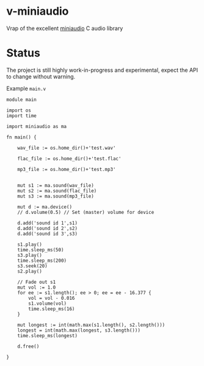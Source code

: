 # v-miniaudio
Vrap of the excellent [miniaudio](https://github.com/dr-soft/miniaudio) C audio library

# Status
The project is still highly work-in-progress and experimental, expect the API to change without warning.

Example `main.v`
```
module main

import os
import time

import miniaudio as ma

fn main() {

    wav_file := os.home_dir()+'test.wav'

    flac_file := os.home_dir()+'test.flac'

    mp3_file := os.home_dir()+'test.mp3'


    mut s1 := ma.sound(wav_file)
    mut s2 := ma.sound(flac_file)
    mut s3 := ma.sound(mp3_file)

    mut d := ma.device()
    // d.volume(0.5) // Set (master) volume for device

    d.add('sound id 1',s1)
    d.add('sound id 2',s2)
    d.add('sound id 3',s3)

    s1.play()
    time.sleep_ms(50)
    s3.play()
    time.sleep_ms(200)
    s3.seek(20)
    s2.play()

    // Fade out s1
    mut vol := 1.0
    for ee := s1.length(); ee > 0; ee = ee - 16.377 {
        vol = vol - 0.016
        s1.volume(vol)
        time.sleep_ms(16)
    }

    mut longest := int(math.max(s1.length(), s2.length()))
    longest = int(math.max(longest, s3.length()))
    time.sleep_ms(longest)

    d.free()

}
```

